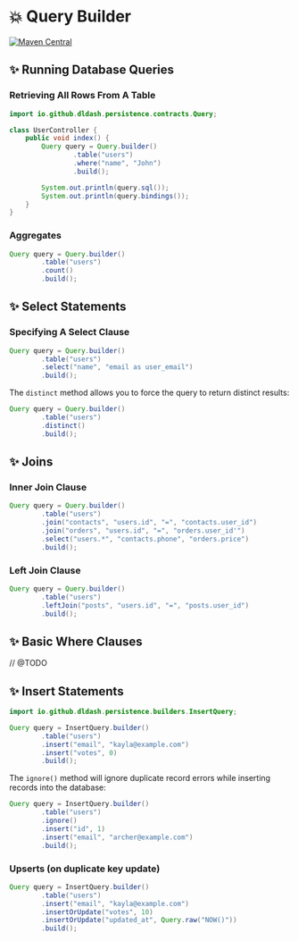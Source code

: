 # 💥 Query Builder

[![Maven Central][ico-maven]][url-maven]

## ✨ Running Database Queries

### Retrieving All Rows From A Table

```java
import io.github.dldash.persistence.contracts.Query;

class UserController {
    public void index() {
        Query query = Query.builder()
                .table("users")
                .where("name", "John")
                .build();

        System.out.println(query.sql());
        System.out.println(query.bindings());
    }
}
```

### Aggregates

```java
Query query = Query.builder()
        .table("users")
        .count()
        .build();
```

## ✨ Select Statements

### Specifying A Select Clause

```java
Query query = Query.builder()
        .table("users")
        .select("name", "email as user_email")
        .build();
```

The `distinct` method allows you to force the query to return distinct results:

```java
Query query = Query.builder()
        .table("users")
        .distinct()
        .build();
```

## ✨ Joins

### Inner Join Clause

```java
Query query = Query.builder()
        .table("users")
        .join("contacts", "users.id", "=", "contacts.user_id")
        .join("orders", "users.id", "=", "orders.user_id'")
        .select("users.*", "contacts.phone", "orders.price")
        .build();
```

### Left Join Clause

```java
Query query = Query.builder()
        .table("users")
        .leftJoin("posts", "users.id", "=", "posts.user_id")
        .build();
```

## ✨ Basic Where Clauses

// @TODO

## ✨ Insert Statements

```java
import io.github.dldash.persistence.builders.InsertQuery;

Query query = InsertQuery.builder()
        .table("users")
        .insert("email", "kayla@example.com")
        .insert("votes", 0)
        .build();
```

The `ignore()` method will ignore duplicate record errors while inserting records into the database:

```java
Query query = InsertQuery.builder()
        .table("users")
        .ignore()
        .insert("id", 1)
        .insert("email", "archer@example.com")
        .build();
```

### Upserts (on duplicate key update)

```java
Query query = InsertQuery.builder()
        .table("users")
        .insert("email", "kayla@example.com")
        .insertOrUpdate("votes", 10)
        .insertOrUpdate("updated_at", Query.raw("NOW()"))
        .build();
```

[ico-maven]: https://img.shields.io/maven-central/v/io.github.dldash/persistence.svg?label=Maven%20Central&style=flat-square
[url-maven]: https://search.maven.org/search?q=g:%22io.github.dldash%22%20AND%20a:%22persistence%22